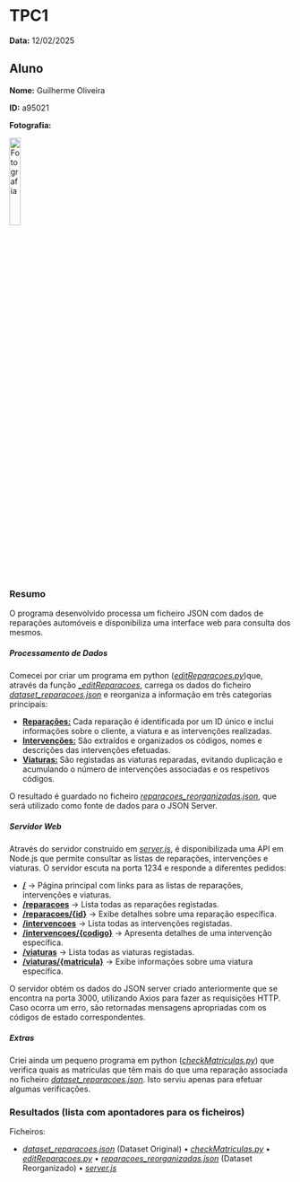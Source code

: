 # TPC1

**Data:** 12/02/2025

## Aluno

**Nome:** Guilherme Oliveira

**ID:** a95021

**Fotografia:**

<img src=https://i.imgur.com/ag9VyrP.jpg alt="Fotografia" style="width:20%;">

### Resumo
O programa desenvolvido processa um ficheiro JSON com dados de reparações automóveis e disponibiliza uma interface web para consulta dos mesmos.

##### Processamento de Dados

Comecei por criar um programa em python ([_editReparacoes.py_](editReparacoes.py))que, através da função [__editReparacoes_](editReparacoes.py#L3), carrega os dados do ficheiro [_dataset_reparacoes.json_](dataset_reparacoes.json) e reorganiza a informação em três categorias principais:
- **[Reparações:](reparacoes_reorganizadas.json#L2)** Cada reparação é identificada por um ID único e inclui informações sobre o cliente, a viatura e as intervenções realizadas.
- **[Intervenções:](reparacoes_reorganizadas.json#L90042)** São extraídos e organizados os códigos, nomes e descrições das intervenções efetuadas.
- **[Viaturas:](reparacoes_reorganizadas.json#L90169)** São registadas as viaturas reparadas, evitando duplicação e acumulando o número de intervenções associadas e os respetivos códigos.

O resultado é guardado no ficheiro [_reparacoes_reorganizadas.json_](reparacoes_reorganizadas.json), que será utilizado como fonte de dados para o JSON Server.

##### Servidor Web

Através do servidor construído em [_server.js_](server.js), é disponibilizada uma API em Node.js que permite consultar as listas de reparações, intervenções e viaturas. O servidor escuta na porta 1234 e responde a diferentes pedidos:
- **[/](server.js#L12)** → Página principal com links para as listas de reparações, intervenções e viaturas.
- **[/reparacoes](server.js#L23)** → Lista todas as reparações registadas.
- **[/reparacoes/{id}](server.js#L48)** → Exibe detalhes sobre uma reparação específica.
- **[/intervencoes](server.js#L78)** → Lista todas as intervenções registadas.
- **[/intervencoes/{codigo}](server.js#L99)** → Apresenta detalhes de uma intervenção específica.
- **[/viaturas](server.js#L120)** → Lista todas as viaturas registadas.
- **[/viaturas/{matricula}](server.js#L141)** → Exibe informações sobre uma viatura específica.

O servidor obtém os dados do JSON server criado anteriormente que se encontra na porta 3000, utilizando Axios para fazer as requisições HTTP. Caso ocorra um erro, são retornadas mensagens apropriadas com os códigos de estado correspondentes.

##### Extras

Criei ainda um pequeno programa em python ([_checkMatriculas.py_](checkMatriculas.py)) que verifica quais as matrículas que têm mais do que uma reparação associada no ficheiro [_dataset_reparacoes.json_](dataset_reparacoes.json). Isto serviu apenas para efetuar algumas verificações.

### Resultados (lista com apontadores para os ficheiros)
Ficheiros:
- [_dataset_reparacoes.json_](dataset_reparacoes.json) (Dataset Original)
    •   [_checkMatriculas.py_](checkMatriculas.py)
    •	[_editReparacoes.py_](editReparacoes.py)
    •   [_reparacoes_reorganizadas.json_](reparacoes_reorganizadas.json) (Dataset Reorganizado)
    •	[_server.js_](server.js)
